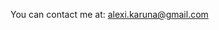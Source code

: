 You can contact me at: <a href="mailto:alexi&#64;structuralartistry&#46;dev">alexi.karuna&#64;gmail&#46;com</a>
